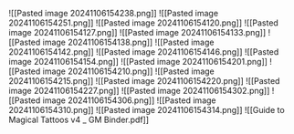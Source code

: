 ![[Pasted image 20241106154238.png]]
![[Pasted image 20241106154251.png]]
![[Pasted image 20241106154120.png]]
![[Pasted image 20241106154127.png]]
![[Pasted image 20241106154133.png]]
![[Pasted image 20241106154138.png]]
![[Pasted image 20241106154142.png]]
![[Pasted image 20241106154146.png]]
![[Pasted image 20241106154154.png]]
![[Pasted image 20241106154201.png]]
![[Pasted image 20241106154210.png]]
![[Pasted image 20241106154215.png]]
![[Pasted image 20241106154220.png]]
![[Pasted image 20241106154227.png]]
![[Pasted image 20241106154302.png]]
![[Pasted image 20241106154306.png]]
![[Pasted image 20241106154310.png]]
![[Pasted image 20241106154314.png]]
![[Guide to Magical Tattoos v4 _ GM Binder.pdf]]
